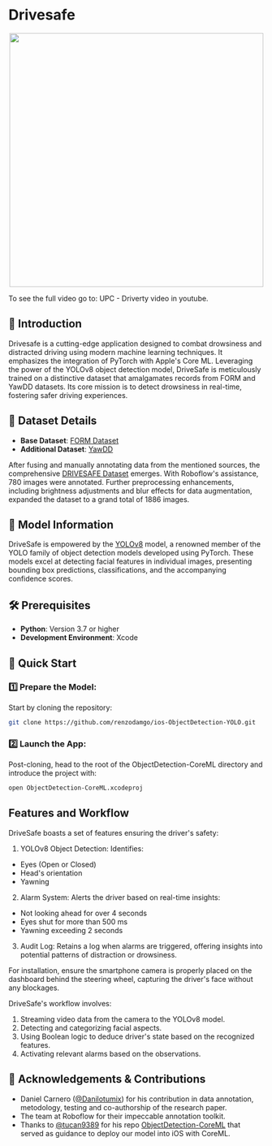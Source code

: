 # Drivesafe

<p align="center">
  <image src="https://raw.githubusercontent.com/renzodamgo/Drivesafe/main/results.gif" height="500">
  <p> To see the full video go to: <a>UPC - Driverty video in youtube.</a></p>
</p>

## 🎯 Introduction

Drivesafe is a cutting-edge application designed to combat drowsiness and distracted driving using modern machine learning techniques. It emphasizes the integration of PyTorch with Apple's Core ML. Leveraging the power of the YOLOv8 object detection model, DriveSafe is meticulously trained on a distinctive dataset that amalgamates records from FORM and YawDD datasets. Its core mission is to detect drowsiness in real-time, fostering safer driving experiences.

## 📜 Dataset Details

- **Base Dataset**: [FORM Dataset](https://zenodo.org/record/6695771)
- **Additional Dataset**: [YawDD](https://ieee-dataport.org/open-access/yawdd-yawning-detection-dataset)

After fusing and manually annotating data from the mentioned sources, the comprehensive [DRIVESAFE Dataset](https://app.roboflow.com/damian-lab/drivesafe/overview) emerges. With Roboflow's assistance, 780 images were annotated. Further preprocessing enhancements, including brightness adjustments and blur effects for data augmentation, expanded the dataset to a grand total of 1886 images.

## 🚀 Model Information

DriveSafe is empowered by the [YOLOv8](https://github.com/ultralytics/ultralytics) model, a renowned member of the YOLO family of object detection models developed using PyTorch. These models excel at detecting facial features in individual images, presenting bounding box predictions, classifications, and the accompanying confidence scores.

## 🛠 Prerequisites

- **Python**: Version 3.7 or higher
- **Development Environment**: Xcode

## 🌟 Quick Start

### 1️⃣ Prepare the Model:

Start by cloning the repository:

```bash
git clone https://github.com/renzodamgo/ios-ObjectDetection-YOLO.git
````
### 2️⃣ Launch the App:

Post-cloning, head to the root of the ObjectDetection-CoreML directory and introduce the project with:
```bash
open ObjectDetection-CoreML.xcodeproj
```

## Features and Workflow

DriveSafe boasts a set of features ensuring the driver's safety:

1. YOLOv8 Object Detection: Identifies:
  - Eyes (Open or Closed)
  - Head's orientation
  - Yawning

2. Alarm System: Alerts the driver based on real-time insights:
  - Not looking ahead for over 4 seconds
  - Eyes shut for more than 500 ms
  - Yawning exceeding 2 seconds

3. Audit Log: Retains a log when alarms are triggered, offering insights into potential patterns of distraction or drowsiness.

For installation, ensure the smartphone camera is properly placed on the dashboard behind the steering wheel, capturing the driver's face without any blockages.

DriveSafe's workflow involves:

1. Streaming video data from the camera to the YOLOv8 model.
2. Detecting and categorizing facial aspects.
3. Using Boolean logic to deduce driver's state based on the recognized features.
4. Activating relevant alarms based on the observations.

## 💖 Acknowledgements & Contributions
-  Daniel Carnero ([@Danilotumix](https://github.com/Danilotumix)) for his contribution in data annotation, metodology, testing and co-authorship of the research paper.
- The team at Roboflow for their impeccable annotation toolkit.
- Thanks to [@tucan9389](https://github.com/tucan9389) for his repo [ObjectDetection-CoreML](https://github.com/tucan9389/ObjectDetection-CoreML) that served as guidance to deploy our model into iOS with CoreML.